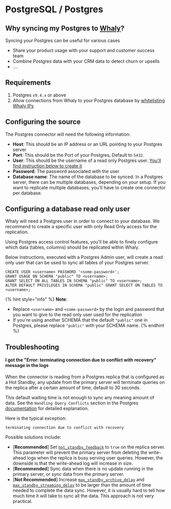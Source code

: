 # PostgreSQL / Postgres

## **Why syncing my Postgres to** [**Whaly**](https://whaly.io)**?**

Syncing your Postgres can be useful for various cases

* Share your product usage with your support and customer success team
* Combine Postgres data with your CRM data to detect churn or upsells
* ....

## Requirements

1. Postgres `v9.4.x` or above
2. Allow connections from Whaly to your Postgres database by [whitelisting Whaly IPs](../../../../connectors/whitelisting-whaly-connectors-ips.md)

## Configuring the source

The Postgres connector will need the following information:

* **Host**: This should be an IP address or an URL pointing to your Postgres server
* **Port**: This should be the Port of your Postgres, Default to `5432`.
* **User**: This should be the username of a read only Postgres user. [You'll find instruction below to create it](./#configuring-a-database-read-only-user)
* **Password**: The password associated with the user
* **Database name**: The name of the database to be synced. In a Postgres server, there can be multiple databases, depending on your setup. If you want to replicate multiple databases, you'll have to create one connector per database.

## Configuring a database read only user

Whaly will need a Postgres user in order to connect to your database. We recommend to create a specific user with only Read Only access for the replication.&#x20;

Using Postgres access control features, you'll be able to finely configure which data (tables, columns) should be replicated within Whaly.

Below instructions, executed with a Postgres Admin user, will create a read only user that can be used to sync all tables of your Postgres server.

```
CREATE USER <username> PASSWORD '<some-password>';
GRANT USAGE ON SCHEMA "public" TO <username>;
GRANT SELECT ON ALL TABLES IN SCHEMA "public" TO <username>;
ALTER DEFAULT PRIVILEGES IN SCHEMA "public" GRANT SELECT ON TABLES TO <username>;
```

{% hint style="info" %}
**Note**:

* Replace `<username>` and `<some-password>` by the login and password that you want to give to the read only user used for the replication
* If you're using another SCHEMA that the default `"public"` one in Postgres, please replace `"public"` with your SCHEMA name.
{% endhint %}

## Troubleshooting

#### I got the "Error: terminating connection due to conflict with recovery" message in the logs

When the connector is reading from a Postgres replica that is configured as a Hot Standby, any update from the primary server will terminate queries on the replica after a certain amount of time, default to 30 seconds.&#x20;

This default waiting time is not enough to sync any meaning amount of data. See the `Handling Query Conflicts` section in the Postgres [documentation](https://www.postgresql.org/docs/14/hot-standby.html#HOT-STANDBY-CONFLICT) for detailed explanation.

Here is the typical exception:

```
terminating connection due to conflict with recovery
```

Possible solutions include:

* \[**Recommended**] Set [`hot_standby_feedback`](https://www.postgresql.org/docs/14/runtime-config-replication.html#GUC-HOT-STANDBY-FEEDBACK) to `true` on the replica server. This parameter will prevent the primary server from deleting the write-ahead logs when the replica is busy serving user queries. However, the downside is that the write-ahead log will increase in size.
* \[**Recommended**] Sync data when there is no update running in the primary server, or sync data from the primary server.
* \[**Not Recommended**] Increase [`max_standby_archive_delay`](https://www.postgresql.org/docs/14/runtime-config-replication.html#GUC-MAX-STANDBY-ARCHIVE-DELAY) and [`max_standby_streaming_delay`](https://www.postgresql.org/docs/14/runtime-config-replication.html#GUC-MAX-STANDBY-STREAMING-DELAY) to be larger than the amount of time needed to complete the data sync. However, it is usually hard to tell how much time it will take to sync all the data. This approach is not very practical.
